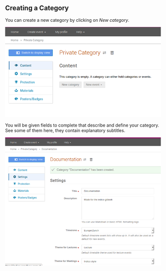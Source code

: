 Creating a Category
-------------------

You can create a new category by clicking on *New category*. 

![](/assets/category_creation.png)

You will be given fields to complete that describe and define your category. See some of them here, they contain explanatory subtitles.

![](/assets/category_def_fields.png)

